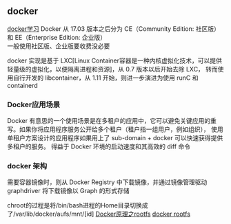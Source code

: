 ## docker
[docker学习](https://haicoder.net/docker/docker-virtualmachine-copmare.html)
Docker 从 17.03 版本之后分为 CE（Community Edition: 社区版） 和 EE（Enterprise Edition: 企业版）  
一般使用社区版、企业版要收费没必要  

docker 实现是基于 LXC[Linux Container容器是一种内核虚拟化技术，可以提供轻量级的虚拟化，以便隔离进程和资源]，从 0.7 版本以后开始去除 LXC，
转而使用自行开发的 libcontainer，从 1.11 开始，则进一步演进为使用 runC 和 containerd

### Docker应用场景
Docker 有意思的一个使用场景是在多租户的应用中，它可以避免关键应用的重写。如果你将应用程序服务公开给多个租户（租户指一组用户，例如组织），
使用单租户方案设计的应用程序如果用上了 sub-domain + docker 可以快速获得提供多租户的服务。
得益于 Docker 环境的启动速度和其高效的 diff 命令


### docker 架构
需要容器镜像时，则从 Docker Registry 中下载镜像，并通过镜像管理驱动 graphdriver 将下载镜像以 Graph 的形式存储

chroot的过程是将/bin/bash进程的Home目录切换成了/var/lib/docker/aufs/mnt/[id]
[Docker原理之rootfs](https://www.cnblogs.com/lioa/p/12666514.html)
[docker rootfs](https://www.cnblogs.com/WJQ2017/p/17180077.html)
